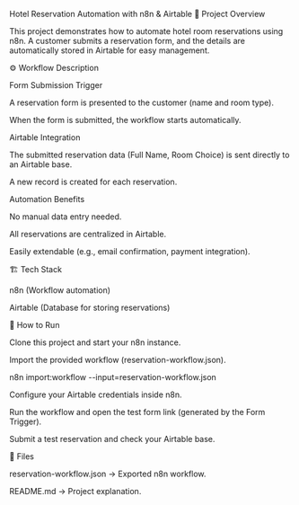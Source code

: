 Hotel Reservation Automation with n8n & Airtable
📌 Project Overview

This project demonstrates how to automate hotel room reservations using n8n.
A customer submits a reservation form, and the details are automatically stored in Airtable for easy management.

⚙️ Workflow Description

Form Submission Trigger

A reservation form is presented to the customer (name and room type).

When the form is submitted, the workflow starts automatically.

Airtable Integration

The submitted reservation data (Full Name, Room Choice) is sent directly to an Airtable base.

A new record is created for each reservation.

Automation Benefits

No manual data entry needed.

All reservations are centralized in Airtable.

Easily extendable (e.g., email confirmation, payment integration).

🏗️ Tech Stack

n8n (Workflow automation)

Airtable (Database for storing reservations)

🚀 How to Run

Clone this project and start your n8n instance.

Import the provided workflow (reservation-workflow.json).

n8n import:workflow --input=reservation-workflow.json


Configure your Airtable credentials inside n8n.

Run the workflow and open the test form link (generated by the Form Trigger).

Submit a test reservation and check your Airtable base.

📂 Files

reservation-workflow.json → Exported n8n workflow.

README.md → Project explanation.

